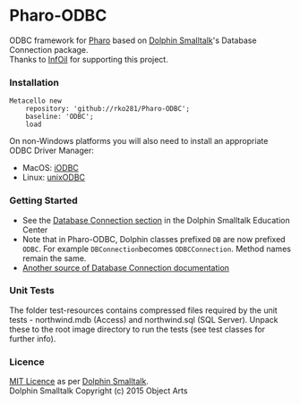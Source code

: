 # Pharo-ODBC
ODBC framework for [Pharo](https://pharo.org/) based on [Dolphin Smalltalk](https://github.com/dolphinsmalltalk/Dolphin)'s Database Connection package.<BR>
Thanks to [InfOil](http://www.infoil.com.ar) for supporting this project.

### Installation
```Smalltalk
Metacello new
	repository: 'github://rko281/Pharo-ODBC';
	baseline: 'ODBC';
	load
```

On non-Windows platforms you will also need to install an appropriate ODBC Driver Manager:
- MacOS: [iODBC](http://www.iodbc.org/)
- Linux: [unixODBC](http://www.unixodbc.org/)

### Getting Started
 - See the [Database Connection section](http://www.object-arts.com/downloads/docs/index.html?databaseconnectivity.htm) in the Dolphin Smalltalk Education Center
 - Note that in Pharo-ODBC, Dolphin classes prefixed `DB` are now prefixed `ODBC`. For example `DBConnection`becomes `ODBCConnection`. Method names remain the same. 
 - [Another source of Database Connection documentation](http://duch.mimuw.edu.pl/~sl/teaching/00_01/Delfin_EC/DatabaseConnection/DatabaseConnection.htm)

### Unit Tests
The folder test-resources contains compressed files required by the unit tests - northwind.mdb (Access) and northwind.sql (SQL Server). Unpack these to the root image directory to run the tests (see test classes for further info).

### Licence
[MIT Licence](https://github.com/rko281/Pharo-ODBC/blob/main/LICENSE) as per [Dolphin Smalltalk](https://github.com/dolphinsmalltalk/Dolphin/blob/master/LICENSE).<BR>
Dolphin Smalltalk Copyright (c) 2015 Object Arts<BR>
